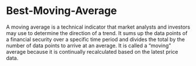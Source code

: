 # Best-Moving-Average
A moving average is a technical indicator that market analysts and investors may use to determine the direction of a trend. It sums up the data points of a financial security over a specific time period and divides the total by the number of data points to arrive at an average. It is called a “moving” average because it is continually recalculated based on the latest price data.
